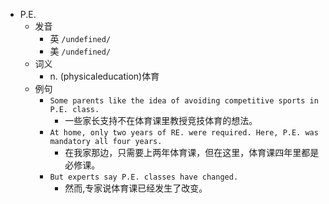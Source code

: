 - P.E.
  - 发音
    - 英 `/undefined/`
    - 美 `/undefined/`
  - 词义
    - n. (physicaleducation)体育
  - 例句
    - `Some parents like the idea of avoiding competitive sports in P.E. class.`
      - 一些家长支持不在体育课里教授竞技体育的想法。
    - `At home, only two years of RE. were required. Here, P.E. was mandatory all four years.`
      - 在我家那边，只需要上两年体育课，但在这里，体育课四年里都是必修课。
    - `But experts say P.E. classes have changed.`
      - 然而,专家说体育课已经发生了改变。

